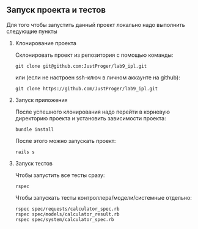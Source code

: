 ## Запуск проекта и тестов

Для того чтобы запустить данный проект локально надо выполнить следующие пункты
1. Клонирование проекта 

	Склонировать проект из репозитория с помощью команды:
	```console
	git clone git@github.com:JustProger/lab9_ipl.git
	```

	или (если не настроен ssh-ключ в личном аккаунте на github):

	```console
	git clone https://github.com/JustProger/lab9_ipl.git
	```

2. Запуск приложения 

	После успешного клонирования надо перейти в корневую директорию проекта и установить зависимости проекта:
	```console
	bundle install
	```

	После этого можно запускать проект:
	```console
	rails s
	```

3. Запуск тестов

	Чтобы запустить все тесты сразу:
	```console
	rspec
	```

	Чтобы запускать тесты контроллера/модели/системные отдельно:
	```console
	rspec spec/requests/calculator_spec.rb
	rspec spec/models/calculator_result.rb
	rspec spec/system/calculator_spec.rb
	```
